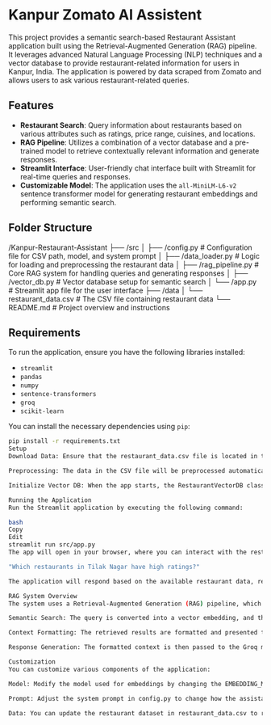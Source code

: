 
# Kanpur Zomato AI Assistent

This project provides a semantic search-based Restaurant Assistant application built using the Retrieval-Augmented Generation (RAG) pipeline. It leverages advanced Natural Language Processing (NLP) techniques and a vector database to provide restaurant-related information for users in Kanpur, India. The application is powered by data scraped from Zomato and allows users to ask various restaurant-related queries.

## Features

- **Restaurant Search**: Query information about restaurants based on various attributes such as ratings, price range, cuisines, and locations.
- **RAG Pipeline**: Utilizes a combination of a vector database and a pre-trained model to retrieve contextually relevant information and generate responses.
- **Streamlit Interface**: User-friendly chat interface built with Streamlit for real-time queries and responses.
- **Customizable Model**: The application uses the `all-MiniLM-L6-v2` sentence transformer model for generating restaurant embeddings and performing semantic search.

## Folder Structure
/Kanpur-Restaurant-Assistant ├── /src │ ├── /config.py # Configuration file for CSV path, model, and system prompt │ ├── /data_loader.py # Logic for loading and preprocessing the restaurant data │ ├── /rag_pipeline.py # Core RAG system for handling queries and generating responses │ ├── /vector_db.py # Vector database setup for semantic search │ └── /app.py # Streamlit app file for the user interface ├── /data │ └── restaurant_data.csv # The CSV file containing restaurant data └── README.md # Project overview and instructions



## Requirements

To run the application, ensure you have the following libraries installed:

- `streamlit`
- `pandas`
- `numpy`
- `sentence-transformers`
- `groq`
- `scikit-learn`

You can install the necessary dependencies using `pip`:

```bash
pip install -r requirements.txt
Setup
Download Data: Ensure that the restaurant_data.csv file is located in the /data folder of the project.

Preprocessing: The data in the CSV file will be preprocessed automatically when the app starts. The preprocessing involves extracting restaurant location from the URL and creating a searchable text field.

Initialize Vector DB: When the app starts, the RestaurantVectorDB class builds the vector database from the preprocessed data. It uses the SentenceTransformer model to generate embeddings for each restaurant based on its name, cuisine, rating, and price.

Running the Application
Run the Streamlit application by executing the following command:

bash
Copy
Edit
streamlit run src/app.py
The app will open in your browser, where you can interact with the restaurant assistant. Type a query such as:

"Which restaurants in Tilak Nagar have high ratings?"

The application will respond based on the available restaurant data, returning the most relevant results.

RAG System Overview
The system uses a Retrieval-Augmented Generation (RAG) pipeline, which operates in the following steps:

Semantic Search: The query is converted into a vector embedding, and the vector database is searched for the most relevant entries (restaurants).

Context Formatting: The retrieved results are formatted and presented to the system in a manner that is compatible with the language model.

Response Generation: The formatted context is then passed to the Groq model (mocked for now) to generate a response based on the available information.

Customization
You can customize various components of the application:

Model: Modify the model used for embeddings by changing the EMBEDDING_MODEL parameter in the config.py file.

Prompt: Adjust the system prompt in config.py to change how the assistant behaves and what it can respond to.

Data: You can update the restaurant dataset in restaurant_data.csv to reflect new or more restaurant information.
